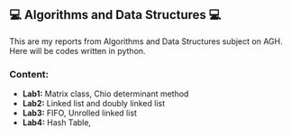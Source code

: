 ## :computer: Algorithms and Data Structures :computer:
This are my reports from Algorithms and Data Structures subject on AGH. Here will be codes written in python.

### Content:
<ul>
<li><strong>Lab1:</strong> Matrix class, Chio determinant method</li>
<li><strong>Lab2:</strong> Linked list and doubly linked list</li>
<li><strong>Lab3:</strong> FIFO, Unrolled linked list</li>
<li><strong>Lab4:</strong> Hash Table, </li>
</ul>
